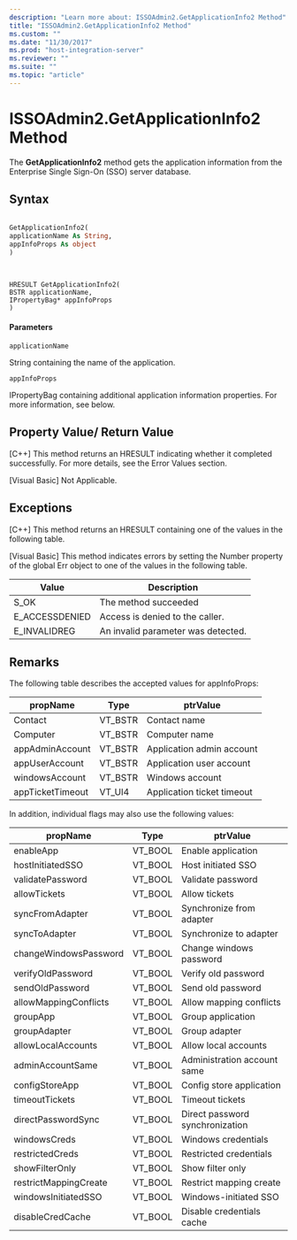 ```yaml
---
description: "Learn more about: ISSOAdmin2.GetApplicationInfo2 Method"
title: "ISSOAdmin2.GetApplicationInfo2 Method"
ms.custom: ""
ms.date: "11/30/2017"
ms.prod: "host-integration-server"
ms.reviewer: ""
ms.suite: ""
ms.topic: "article"
---
```

# ISSOAdmin2.GetApplicationInfo2 Method
The **GetApplicationInfo2** method gets the application information from the Enterprise Single Sign-On (SSO) server database.  
  
## Syntax  
  
```vb  
  
GetApplicationInfo2(  
applicationName As String,   
appInfoProps As object  
)  
  
```  
  
```cpp#  
  
HRESULT GetApplicationInfo2(  
BSTR applicationName,   
IPropertyBag* appInfoProps  
)  
```  
  
#### Parameters  
 `applicationName`  
  
 String containing the name of the application.  
  
 `appInfoProps`  
  
 IPropertyBag containing additional application information properties. For more information, see below.  
  
## Property Value/ Return Value  
 [C++] This method returns an HRESULT indicating whether it completed successfully. For more details, see the Error Values section.  
  
 [Visual Basic] Not Applicable.  
  
## Exceptions  
 [C++] This method returns an HRESULT containing one of the values in the following table.  
  
 [Visual Basic] This method indicates errors by setting the Number property of the global Err object to one of the values in the following table.  
  
|Value|Description|  
|-----------|-----------------|  
|S_OK|The method succeeded|  
|E_ACCESSDENIED|Access is denied to the caller.|  
|E_INVALIDREG|An invalid parameter was detected.|  
  
## Remarks  
 The following table describes the accepted values for appInfoProps:  
  
|propName|Type|ptrValue|  
|--------------|----------|--------------|  
|Contact|VT_BSTR|Contact name|  
|Computer|VT_BSTR|Computer name|  
|appAdminAccount|VT_BSTR|Application admin account|  
|appUserAccount|VT_BSTR|Application user account|  
|windowsAccount|VT_BSTR|Windows account|  
|appTicketTimeout|VT_UI4|Application ticket timeout|  
  
 In addition, individual flags may also use the following values:  
  
|propName|Type|ptrValue|  
|--------------|----------|--------------|  
|enableApp|VT_BOOL|Enable application|  
|hostInitiatedSSO|VT_BOOL|Host initiated SSO|  
|validatePassword|VT_BOOL|Validate password|  
|allowTickets|VT_BOOL|Allow tickets|  
|syncFromAdapter|VT_BOOL|Synchronize from adapter|  
|syncToAdapter|VT_BOOL|Synchronize to adapter|  
|changeWindowsPassword|VT_BOOL|Change windows password|  
|verifyOldPassword|VT_BOOL|Verify old password|  
|sendOldPassword|VT_BOOL|Send old password|  
|allowMappingConflicts|VT_BOOL|Allow mapping conflicts|  
|groupApp|VT_BOOL|Group application|  
|groupAdapter|VT_BOOL|Group adapter|  
|allowLocalAccounts|VT_BOOL|Allow local accounts|  
|adminAccountSame|VT_BOOL|Administration account same|  
|configStoreApp|VT_BOOL|Config store application|  
|timeoutTickets|VT_BOOL|Timeout tickets|  
|directPasswordSync|VT_BOOL|Direct password synchronization|  
|windowsCreds|VT_BOOL|Windows credentials|  
|restrictedCreds|VT_BOOL|Restricted credentials|  
|showFilterOnly|VT_BOOL|Show filter only|  
|restrictMappingCreate|VT_BOOL|Restrict mapping create|  
|windowsInitiatedSSO|VT_BOOL|Windows-initiated SSO|  
|disableCredCache|VT_BOOL|Disable credentials cache|
